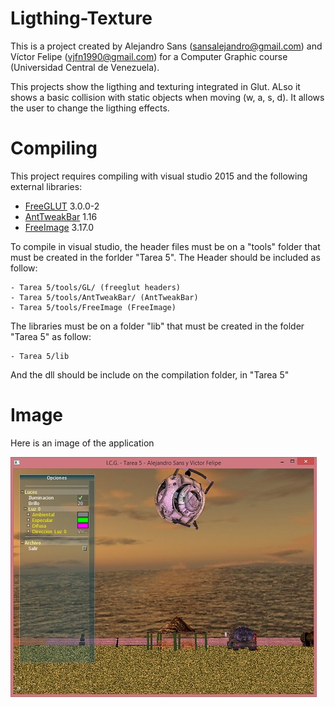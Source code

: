 # Ligthing-Texture
This is a project created by Alejandro Sans (sansalejandro@gmail.com) and Víctor Felipe (vjfn1990@gmail.com) for a Computer Graphic course (Universidad Central de Venezuela). 

This projects show the ligthing and texturing integrated in Glut. ALso it shows a basic  collision with static objects when moving (w, a, s, d). It allows the user to change the ligthing effects.

# Compiling

This project requires compiling with visual studio 2015 and the following external libraries:

* [FreeGLUT] 3.0.0-2
* [AntTweakBar] 1.16
* [FreeImage] 3.17.0

To compile in visual studio, the header files must be on a "tools" folder that must be created in the forlder "Tarea 5". The Header should be included as follow:

    - Tarea 5/tools/GL/ (freeglut headers)
    - Tarea 5/tools/AntTweakBar/ (AntTweakBar)
    - Tarea 5/tools/FreeImage (FreeImage)

The libraries must be on a folder "lib" that must be created in the folder "Tarea 5" as follow:

    - Tarea 5/lib

And the dll should be include on the compilation folder, in "Tarea 5"

# Image

Here is an image of the application

![alt tag](./Screenshot/Ligthing-Texture.jpg)


   [video]: <https://vimeo.com/37664294>
   [SDL]: <https://www.libsdl.org/>
   [SDL_mixer]: <https://www.libsdl.org/projects/SDL_mixer/>
   [FreeGLUT]: <http://freeglut.sourceforge.net/>
   [FreeImage]: <http://freeimage.sourceforge.net/>
   [AntTweakBar]: <http://anttweakbar.sourceforge.net/doc/>
